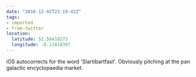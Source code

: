 ```yaml
---
date: "2010-12-02T23:19:42Z"
tags:
- imported
- from-twitter
location:
  latitude: 51.58410273
  longitude: -0.11818397
---
```

iOS autocorrects for the word 'Slartibartfast'. Obviously pitching at the pan galactic encyclopaedia market.
